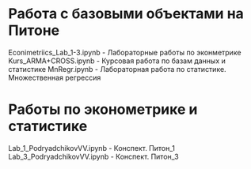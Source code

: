 # Работа с базовыми объектами на Питоне
Econimetriics_Lab_1-3.ipynb - Лабораторные работы по эконметрике
Kurs_ARMA+CROSS.ipynb - Курсовая работа по базам данных и статистике 
MnRegr.ipynb - Лабораторная работа по статистике. Множественная регрессия 
# Работы по эконометрике и статистике
Lab_1_PodryadchikovVV.ipynb - Конспект. Питон_1
Lab_3_PodryadchikovVV.ipynb - Конспект. Питон_3

